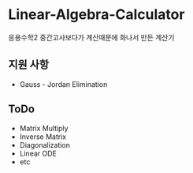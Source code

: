 # Linear-Algebra-Calculator
응용수학2 중간고사보다가 계산때문에 화나서 만든 계산기

## 지원 사항
- Gauss - Jordan Elimination


## ToDo
- Matrix Multiply
- Inverse Matrix 
- Diagonalization
- Linear ODE
- etc
